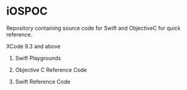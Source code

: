 # iOSPOC

Repository containing source code for Swift and ObjectiveC for quick reference.

XCode 9.3 and above  

1. Swift Playgrounds

2. Objective C Reference Code

3. Swift Reference Code

